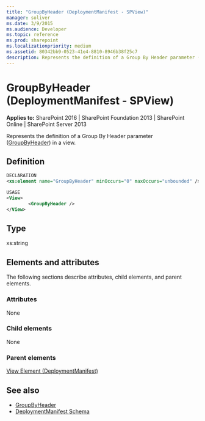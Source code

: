 ```yaml
---
title: "GroupByHeader (DeploymentManifest - SPView)"
manager: soliver
ms.date: 3/9/2015
ms.audience: Developer
ms.topic: reference
ms.prod: sharepoint
ms.localizationpriority: medium
ms.assetid: 80342bb9-0523-41e4-8810-8946b38f25c7
description: Represents the definition of a Group By Header parameter (GroupByHeader) in a view. 
---
```


# GroupByHeader (DeploymentManifest - SPView)

**Applies to:** SharePoint 2016 | SharePoint Foundation 2013 | SharePoint Online | SharePoint Server 2013 
  
Represents the definition of a Group By Header parameter ([GroupByHeader](https://msdn.microsoft.com/library/Microsoft.SharePoint.SPView.GroupByHeader.aspx)) in a view. 

## Definition

```XML
DECLARATION
<xs:element name="GroupByHeader" minOccurs="0" maxOccurs="unbounded" />

USAGE
<View>
        <GroupByHeader />
</View>

```

## Type

xs:string
  
## Elements and attributes

The following sections describe attributes, child elements, and parent elements.

### Attributes

None
   
### Child elements

None
   
### Parent elements

[View Element (DeploymentManifest)](view-element-deploymentmanifest.md)
   
## See also

- [GroupByHeader](https://msdn.microsoft.com/library/Microsoft.SharePoint.SPView.GroupByHeader.aspx)
- [DeploymentManifest Schema](deploymentmanifest-schema.md)


